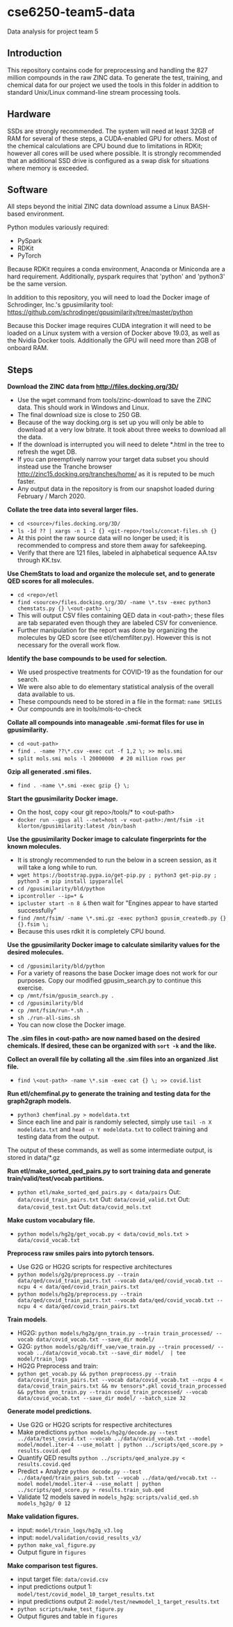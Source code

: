 # cse6250-team5-data
Data analysis for project team 5

## Introduction
This repository contains code for preprocessing and handling the 827 million compounds in the raw ZINC data.  To generate the test, training, and chemical data for our project we used the tools in this folder in addition to standard Unix/Linux command-line stream processing tools.

## Hardware
SSDs are strongly recommended.  The system will need at least 32GB of RAM for several of these steps, a CUDA-enabled GPU for others.  Most of the chemical calculations are CPU bound due to limitations in RDKit; however all cores will be used where possible.  It is strongly recommended that an additional SSD drive is configured as a swap disk for situations where memory is exceeded.

## Software
All steps beyond the initial ZINC data download assume a Linux BASH-based environment.

Python modules variously required:
* PySpark
* RDKit
* PyTorch

Because RDKit requires a conda environment, Anaconda or Miniconda are a hard requirement.  Additionally, pyspark requires that 'python' and 'python3' be the same version.

In addition to this repository, you will need to load the Docker image of Schrodinger, Inc.'s gpusimilarity tool:
https://github.com/schrodinger/gpusimilarity/tree/master/python

Because this Docker image requires CUDA integration it will need to be loaded on a Linux system with a version of Docker above 19.03, as well as the Nvidia Docker tools.  Additionally the GPU will need more than 2GB of onboard RAM.

## Steps
__Download the ZINC data from http://files.docking.org/3D/__
  * Use the wget command from tools/zinc-download to save the ZINC data. This should work in Windows and Linux.
  * The final download size is close to 250 GB.
  * Because of the way docking.org is set up you will only be able to download at a very low bitrate. It took about three weeks to download all the data.
  * If the download is interrupted you will need to delete \*.html in the tree to refresh the wget DB.
  * If you can preemptively narrow your target data subset you should instead use the Tranche browser http://zinc15.docking.org/tranches/home/ as it is reputed to be much faster.
  * Any output data in the repository is from our snapshot loaded during February / March 2020.

__Collate the tree data into several larger files.__
  * `cd <source>/files.docking.org/3D/`
  * `ls -1d ?? | xargs -n 1 -I {} <git-repo>/tools/concat-files.sh {}`
  * At this point the raw source data will no longer be used; it is recommended to compress and store them away for safekeeping.
  * Verify that there are 121 files, labeled in alphabetical sequence AA.tsv through KK.tsv.

__Use ChemStats to load and organize the molecule set, and to generate QED scores for all molecules.__
  * `cd <repo>/etl`
  * `find <source>/files.docking.org/3D/ -name \*.tsv -exec python3 chemstats.py {} \<out-path> \;`
  * This will output CSV files containing QED data in \<out-path>; these files are tab separated even though they are labeled CSV for convenience.
  * Further manipulation for the report was done by organizing the molecules by QED score (see etl/chemfilter.py).  However this is not necessary for the overall work flow.

__Identify the base compounds to be used for selection.__
  * We used prospective treatments for COVID-19 as the foundation for our search.
  * We were also able to do elementary statistical analysis of the overall data available to us.
  * These compounds need to be stored in a file in the format: `name SMILES`
  * Our compounds are in tools/mols-to-check

__Collate all compounds into manageable .smi-format files for use in gpusimilarity.__
  * `cd <out-path>`
  * `find . -name ??\*.csv -exec cut -f 1,2 \; >> mols.smi`
  * `split mols.smi mols -l 20000000  # 20 million rows per`
  
__Gzip all generated .smi files.__
 * `find . -name \*.smi -exec gzip {} \;`

__Start the gpusimilarity Docker image.__
  * On the host, copy \<our git repo>/tools/* to \<out-path>
  * `docker run --gpus all --net=host -v <out-path>:/mnt/fsim -it klorton/gpusimilarity:latest /bin/bash`

__Use the gpusimilarity Docker image to calculate fingerprints for the known molecules.__
  * It is strongly recommended to run the below in a screen session, as it will take a long while to run.
  * `wget https://bootstrap.pypa.io/get-pip.py ; python3 get-pip.py ; python3 -m pip install ipyparallel`
  * `cd /gpusimilarity/bld/python`
  * `ipcontroller --ip=* &`
  * `ipcluster start -n 8 &` then wait for "Engines appear to have started successfully"
  * `find /mnt/fsim/ -name \*.smi.gz -exec python3 gpusim_createdb.py {} {}.fsim \;`
  * Because this uses rdkit it is completely CPU bound.

__Use the gpusimilarity Docker image to calculate similarity values for the desired molecules.__
  * `cd /gpusimilarity/bld/python`
  * For a variety of reasons the base Docker image does not work for our purposes.  Copy our modified gpusim_search.py to continue this exercise.
  * `cp /mnt/fsim/gpusim_search.py .`
  * `cd /gpusimilarity/bld`
  * `cp /mnt/fsim/run-*.sh .`
  * `sh ./run-all-sims.sh`
  * You can now close the Docker image.

__The .sim files in \<out-path> are now named based on the desired chemicals.  If desired, these can be organized with `sort -k` and the like.__

__Collect an overall file by collating all the .sim files into an organized .list file.__
  * `find \<out-path> -name \*.sim -exec cat {} \; >> covid.list`

__Run etl/chemfinal.py to generate the training and testing data for the graph2graph models.__
  * `python3 chemfinal.py > modeldata.txt`
  * Since each line and pair is randomly selected, simply use `tail -n X modeldata.txt` and `head -n Y modeldata.txt` to collect training and testing data from the output.

The output of these commands, as well as some intermediate output, is stored in data/*.gz

__Run etl/make_sorted_qed_pairs.py to sort training data and generate train/valid/test/vocab partitions.__

  * `python etl/make_sorted_qed_pairs.py < data/pairs`
  Out: `data/covid_train_pairs.txt`
  Out: `data/covid_valid.txt`
  Out: `data/covid_test.txt`
  Out: `data/covid_mols.txt `

__Make custom vocabulary file.__
  * `python models/hg2g/get_vocab.py < data/covid_mols.txt > data/covid_vocab.txt`

__Preprocess raw smiles pairs into pytorch tensors.__
  * Use G2G or HG2G scripts for respective architectures
  * `python models/g2g/preprocess.py --train data/qed/covid_train_pairs.txt --vocab data/qed/covid_vocab.txt --ncpu 4 < data/qed/covid_train_pairs.txt`
  * `python models/hg2g/preprocess.py --train data/qed/covid_train_pairs.txt --vocab data/qed/covid_vocab.txt --ncpu 4 < data/qed/covid_train_pairs.txt`

__Train models__.
  * HG2G: `python models/hg2g/gnn_train.py --train train_processed/ --vocab data/covid_vocab.txt --save_dir model/`
  * G2G: `python models/g2g/diff_vae/vae_train.py --train processed/ --vocab ../data/covid_vocab.txt --save_dir model/  | tee model/train_logs`
  * HG2G Preprocess and train:
  *  `python get_vocab.py && python preprocess.py --train data/covid_train_pairs.txt --vocab data/covid_vocab.txt --ncpu 4 < data/covid_train_pairs.txt && mv tensors*.pkl covid_train_processed && python gnn_train.py --train covid_train_processed/ --vocab data/covid_vocab.txt --save_dir model/ --batch_size 32`

__Generate model predictions.__
  * Use G2G or HG2G scripts for respective architectures
  * Make predictions `python models/hg2g/decode.py --test ../data/test_covid.txt --vocab ../data/covid_vocab.txt --model model/model.iter-4 --use_molatt | python ../scripts/qed_score.py > results.covid.qed`
  * Quantify QED results `python ../scripts/qed_analyze.py < results.covid.qed`
  * Predict + Analyze `python decode.py --test ../data/qed/train_pairs_sub.txt --vocab ../data/qed/vocab.txt --model model/model.iter-4 --use_molatt | python ../scripts/qed_score.py > results.train_sub.qed`
  * Validate 12 models saved in `models_hg2g`: `scripts/valid_qed.sh models_hg2g/ 0 12`

__Make validation figures.__
  * input: `model/train_logs/hg2g_v3.log`
  * input: `model/validation/covid_results_v3/`
  * `python make_val_figure.py`
  * Output figure in `figures`

__Make comparison test figures.__
* input target file: `data/covid.csv`
* input predictions output 1: `model/test/covid_model_10_target_results.txt`
* input predictions output 2: `model/test/newmodel_1_target_results.txt`
* `python scripts/make_test_figure.py`
* Output figures and table in `figures`

